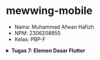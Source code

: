# mewwing-mobile

- Nama: Muhammad Afwan Hafizh
- NPM: 2306208855
- Kelas: PBP-F

<details>
  <summary><b>Tugas 7: Elemen Dasar Flutter</b></summary>

1. **Jelaskan apa yang dimaksud dengan stateless widget dan stateful widget, dan jelaskan perbedaan dari keduanya.**

   Stateless Widget adalah widget yang sifatnya statis atau tidak dapat berubah setelah dibuat (immutable). Widget ini tidak memiliki state internal yang dapat dimodifikasi selama masa hidupnya. Artinya, setelah widget ini dirender, tampilan dan propertinya akan tetap sama sampai widget tersebut dihapus atau diganti. Stateless Widget cocok digunakan untuk UI yang tidak memerlukan perubahan data secara dinamis, seperti teks statis, ikon, atau tampilan yang hanya menampilkan data tanpa interaksi pengguna.
   Sementara itu, Stateful Widget adalah widget yang bersifat dinamis dan dapat berubah (mutable). Widget ini memiliki state internal yang dapat dimodifikasi menggunakan setState(), yang akan memicu proses rebuild widget ketika terjadi perubahan state. Stateful Widget sangat berguna untuk membangun UI yang interaktif dan memerlukan perubahan data secara real-time, seperti form input, counter, atau tampilan yang perlu diperbarui berdasarkan interaksi pengguna atau perubahan data dari backend.

2. **Sebutkan widget apa saja yang kamu gunakan pada proyek ini dan jelaskan fungsinya.**

   - MyApp (StatelessWidget) = Widget utama yang menginisialisasi aplikasi dan mengatur tema serta konfigurasi dasar.
   - MyHomePage (StatefulWidget) = Halaman utama aplikasi yang dapat berubah state-nya; Menampilkan daftar produk dan kategori; Memiliki bottom navigation bar
   - _MyHomePageState (State) = Mengatur state dari MyHomePage; Mengelola _selectedIndex untuk bottom navigation; Membangun UI utama aplikasi
   - Product (Class) = Class untuk menyimpan data produk; Berisi properti name, price, category, dan image
   - ProductCard (StatelessWidget) = Widget untuk menampilkan card produk; Menampilkan gambar, kategori, nama, dan harga produk
   - _buildCategoryCard (Widget Method) = Method yang menghasilkan widget card kategori; Menampilkan icon dan nama kategori; Digunakan dalam MyHomePage untuk membuat kategori cards
   
3. **Apa fungsi dari setState()? Jelaskan variabel apa saja yang dapat terdampak dengan fungsi tersebut.**

   Fungsi setState() digunakan untuk memberitahu framework Flutter bahwa ada perubahan state (data) dalam widget, sehingga Flutter akan melakukan rebuild pada widget tersebut untuk memperbarui tampilan UI sesuai dengan state yang baru. Variabel yang terdampak yaitu ```_selectedIndex```
    ```
    void _onItemTapped(int index) {
      setState(() {
        _selectedIndex = index;
      });
      ...
    }
    ```
    - Variabel ini berubah ketika user menekan item di bottom navigation bar
    - Perubahan nilai akan mengubah tampilan bottom navigation bar (item mana yang aktif)
    - Nilai awal: 0

4. **Jelaskan perbedaan antara const dengan final.**

   Penggunaan ```const``` dalam mengharuskan nilai diketahui pada saat compile time (sebelum program dijalankan) dan bersifat deeply immutable, yang berarti tidak dapat diubah hingga ke level terdalam. Nilai const menggunakan memory yang lebih efisien karena nilainya sudah fix saat compile. Contoh penggunaan const yaitu seperti mendefinisikan warna ```const Color(0xFF2C5F2D)```, durasi ```const Duration(seconds: 1)```, atau style const ```TextStyle(fontSize: 16)```.
   Sementara itu, final lebih fleksibel karena nilai dapat diinisialisasi saat runtime (ketika program dijalankan) meskipun setelah diinisialisasi nilai tidak dapat diubah (immutable). final juga dapat menampung objek yang mutable, artinya isi objek masih bisa dimodifikasi meski referensinya tidak bisa diubah. Contoh penggunaan final yaitu seperti mendefinisikan nama toko ```final String storeName = 'Mewwing E-Commerce'```, list produk ```final List<Product> products = [...]``` yang artinya isi list masih bisa dimodifikasi, atau produk final Product product yang bisa diisi dari constructor.

5. **Jelaskan bagaimana cara kamu mengimplementasikan checklist-checklist di atas.**
   - Membuat sebuah program Flutter baru dengan tema E-Commerce yang sesuai dengan tugas-tugas sebelumnya.
     
     1. Buka text editor pilihan, lalu buka terminal.
     2. Jalankan command berikut pada direktori pilihan.
        ```flutter create mewwing_mobile```
     3. Setelah menjalankan command tersebut, jalankan command
        ```flutter run```
     4. Apabila berhasil dijalankan, maka artinya pengembangan program flutter dapat dilakukan.

   - Membuat tiga tombol sederhana dengan ikon dan teks untuk:
     - Melihat daftar produk (Lihat Daftar Produk)       
     - Menambah produk (Tambah Produk)       
     - Logout (Logout)
       
     ```
     int _selectedIndex = 0;
     ```
     Menyimpan state index tombol yang aktif.
  
     ```
     bottomNavigationBar: BottomNavigationBar(
      type: BottomNavigationBarType.fixed,
      items: List.generate(3, (index) {
        IconData icon;
        String label;
        
        switch (index) {
          case 0:                            // Implementasi tombol Lihat Daftar Produk
            icon = Icons.shop;
            label = 'Lihat Daftar Produk';
            break;
          case 1:                            // Implementasi tombol Tambah Produk
            icon = Icons.add_shopping_cart;  
            label = 'Tambah Produk';
            break;
          case 2:                            // Implementasi tombol Logout
            icon = Icons.logout;
            label = 'Logout';
            break;
          default:
            icon = Icons.error;
            label = 'Error';
        }
        
        return BottomNavigationBarItem(
          icon: Icon(
            icon,
            color: _selectedIndex == index ? _itemColors[index] : Colors.grey,
          ),
          label: label,
        );
      }),
      currentIndex: _selectedIndex,
      selectedItemColor: _itemColors[_selectedIndex],
      unselectedItemColor: Colors.grey,
      onTap: _onItemTapped,
      )
     ```
     Pada code dari line ```icon: Icon(...``` hingga ```onTap: _onItemTapped,..``` berfungsi sebagai konfigurasi tampilan untuk setiap item dalam ```BottomNavigationBar```. Dengan operator ternary ```(_selectedIndex == index ? _itemColors[index] : Colors.grey)```, kode ini mengatur warna ikon berdasarkan status aktif/tidaknya item tersebut. Jika item sedang aktif (selectedIndex sama dengan index item), warna ikon akan mengambil dari ```array _itemColors``` sesuai indeksnya (hijau untuk Lihat Produk, kuning untuk Tambah Produk, merah untuk Logout), tetapi jika tidak aktif, warna akan menjadi abu-abu (Colors.grey). ```currentIndex``` digunakan untuk menandakan item mana yang sedang aktif, ```selectedItemColor``` menentukan warna teks saat item dipilih (menggunakan warna dari _itemColors), dan unselectedItemColor menentukan warna teks saat item tidak dipilih (abu-abu). Fungsi ```onTap: _onItemTapped``` akan dijalankan untuk menangani interaksi user.
       
    - Mengimplementasikan warna-warna yang berbeda untuk setiap tombol (Lihat Daftar Produk, Tambah Produk, dan Logout).
        ```
        final List<Color> _itemColors = [
          const Color(0xFF2C5F2D), 
          const Color(0xFFFFB200),
          Colors.red,           
        ];
  
        ...
  
        currentIndex: _selectedIndex,
        selectedItemColor: _itemColors[_selectedIndex],
        unselectedItemColor: Colors.grey,
  
        ...
        ```
       Definisikan warna pada setiap tombol ketika diklik. Jika item sedang aktif (selectedIndex sama dengan index item), warna ikon akan mengambil dari ```array _itemColors``` sesuai indeksnya (hijau untuk Lihat Produk, kuning untuk Tambah Produk, merah untuk Logout), tetapi jika tidak aktif, warna akan menjadi abu-abu (Colors.grey).

   - Memunculkan Snackbar dengan tulisan:
       - "Kamu telah menekan tombol Lihat Daftar Produk" ketika tombol Lihat Daftar Produk ditekan.
       - "Kamu telah menekan tombol Tambah Produk" ketika tombol Tambah Produk ditekan.
       - "Kamu telah menekan tombol Logout" ketika tombol Logout ditekan.

       ```
       void _onItemTapped(int index) {
        setState(() {
          _selectedIndex = index;
        });
      
        String message = "";
        switch (index) {
          case 0:        \\ Implementasi "Kamu telah menekan tombol Lihat Daftar Produk" ketika tombol Lihat Daftar Produk ditekan.
            message = "Kamu telah menekan tombol Lihat Daftar Produk!";
            break;
          case 1:        \\ Implementasi "Kamu telah menekan tombol Tambah Produk" ketika tombol Tambah Produk ditekan.
            message = "Kamu telah menekan tombol Tambah Produk!";
            break;
          case 2:        \\ Implementasi "Kamu telah menekan tombol Logout" ketika tombol Logout ditekan.
            message = "Kamu telah menekan tombol Logout!";
            break;
        }
        
        ScaffoldMessenger.of(context)
          ..hideCurrentSnackBar()
          ..showSnackBar(
            SnackBar(
              content: Text(message),
              duration: const Duration(seconds: 1),
              backgroundColor: _itemColors[index],
            ),
          );
      }
       ```
       Fungsi ini adalah method yang dipanggil ketika pengguna menekan salah satu item di ```BottomNavigationBar```. Saat dipanggil, fungsi ini menerima parameter index yang menunjukkan posisi item yang ditekan (0 untuk Lihat Daftar Produk, 1 untuk Tambah Produk, 2 untuk Logout). Pertama, fungsi menggunakan ```setState``` untuk memperbarui nilai ```_selectedIndex``` agar UI dapat diperbarui sesuai item yang dipilih. Kemudian, menggunakan struktur switch-case, fungsi menentukan pesan yang sesuai berdasarkan index item yang ditekan. Terakhir, fungsi menampilkan Snackbar (notifikasi pop-up di bagian bawah layar) menggunakan ```ScaffoldMessenger``` yang menampilkan pesan sesuai tombol yang ditekan, dengan durasi 1 detik dan warna latar belakang yang sesuai dengan warna item di ```_itemColors``` (hijau untuk Lihat Produk, kuning untuk Tambah Produk, merah untuk Logout).
    
</details>
